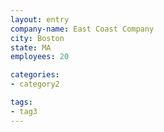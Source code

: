 ```yaml
---
layout: entry
company-name: East Coast Company
city: Boston
state: MA
employees: 20

categories:
- category2

tags:
- tag3
---
```

